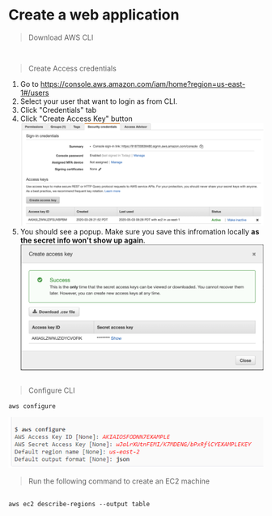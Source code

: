 # Create a web application


> Download AWS CLI
```


```


> Create Access credentials
1. Go to https://console.aws.amazon.com/iam/home?region=us-east-1#/users
2. Select your user that want to login as from CLI.
3. Click "Credentials" tab
4. Click "Create Access Key" button
![Generate a new access key](create-access-key.png)
5. You should see a popup. Make sure you save this infromation locally **as the secret info won't show up again**.
![Credentials](credentials.png)
```

```

> Configure CLI
```
aws configure
```
![AWS Configure](aws-configure.png)

> Run the following command to create an EC2 machine
```

```

> 
```
aws ec2 describe-regions --output table
```

